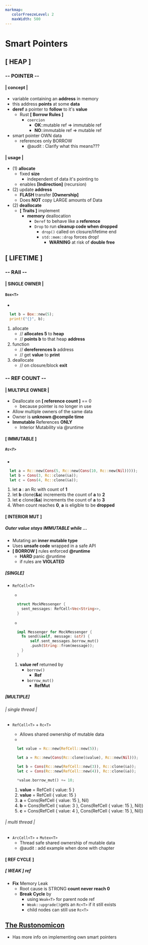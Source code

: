```yaml
---
markmap:
   colorFreezeLevel: 2
   maxWidth: 500
---
```


# Smart Pointers

## **[ HEAP ]**

### **-- POINTER --**

#### | concept |

- variable containing an **address** in memory
- this address **points** at some **data**
- **deref** a pointer to **follow** to it's **value**
  - Rust **[ Borrow Rules ]**
    - `coercion`
      - **OK**::mutable   ref => immutable ref
      - **NO**::immutable ref => mutable ref
- smart pointer OWN data
  - references only BORROW
    - @audit : Clarify what this means???

#### | usage |

- (1) **allocate**
  - fixed **size**
    - independent of data it's pointing to
  - enables **[Indirection]** (recursion)
- (2) update **address**
  - **FLASH** transfer **[Ownership]**
  - Does **NOT** copy LARGE amounts of Data
- (2) **deallocate**
  - **[ Traits ]** implement
    - **memory** deallocation
      - `Deref` to behave like a **reference**
      - `Drop` to run **cleanup code when dropped**
        - `drop()` called on closure/lifetime end
        - `std::mem::drop`  forces drop!
          - **WARNING** at risk of **double free**

## **[ LIFETIME ]**

### **-- RAII --**

#### | SINGLE OWNER |

#### `Box<T>`

-

  ```rust
    let b = Box::new(5);
    print!("{}", b);
  ```

  1. allocate
      - // **allocates 5** to **heap**
      - // **points b** to that heap **address**
  2. function
      - // **dereferences b** address
      - // get **value** to **print**
  3. deallocate
      - // on closure/block **exit**

### **-- REF COUNT --**

#### | MULTIPLE OWNER |

- Deallocate on **[ reference count ]** == 0
  - because pointer is no longer in use
- Allow multiple owners of the same data
- Owner is **unknown  @compile time**
- **Immutable** References **ONLY**
  - Interior Mutability via @runtime

#### **[ IMMUTABLE ]**

##### `Rc<T>`

-

  ```rust
    let a = Rc::new(Cons(5, Rc::new(Cons(10, Rc::new(Nil)))));
    let b = Cons(3, Rc::clone(&a));
    let c = Cons(4, Rc::clone(&a));
  ```

  1. let **a** : an Rc with count of **1**
  2. let **b** clone(**&a**) increments the count of **a** to **2**
  3. let **c** clone(**&a**) increments the count of **a** to **3**
  4. When count reaches **0**, **a** is eligible to be **dropped**

#### **[ INTERIOR MUT ]**

##### Outer value stays **IMMUTABLE** while ...

- Mutating an **inner mutable type**
- Uses **unsafe code** wrapped in a safe API
- **[ BORROW ]** rules enforced **@runtime**
  - **HARD** panic @runtime
  - if rules are **VIOLATED**

##### [SINGLE]

- `RefCell<T>`

  -

    ```rust
      struct MockMessenger {
        sent_messages: RefCell<Vec<String>>,
      }
    ```

  -

    ```rust
      impl Messenger for MockMessenger {
        fn send(&self, message: &str) {
            self.sent_messages.borrow_mut()
            .push(String::from(message));
        }
      }
    ```

    1. **value ref** returned by
        - `borrow()`
          - **Ref**
        - `borrow_mut()`
          - **RefMut**

##### [MULTIPLE]

###### | single thread |

- `RefCell<T>` + `Rc<T>`
  - Allows shared ownership of mutable data
  -

    ```rust
      let value = Rc::new(RefCell::new(5));

      let a = Rc::new(Cons(Rc::clone(&value), Rc::new(Nil)));

      let b = Cons(Rc::new(RefCell::new(3)), Rc::clone(&a));
      let c = Cons(Rc::new(RefCell::new(4)), Rc::clone(&a));

      *value.borrow_mut() += 10;
    ```

    1.
        **value** = RefCell { value: 5 }
    2.
        **value** = RefCell { value: 15 }
    3.
        **a**  = Cons(RefCell { value: 15 }, Nil)
    4.
        **b**  = Cons(RefCell { value: 3 }, Cons(RefCell { value: 15 }, Nil))
    5.
        **c**  = Cons(RefCell { value: 4 }, Cons(RefCell { value: 15 }, Nil))

###### | multi thread |

- `ArcCell<T>` + `Mutex<T>`
  - Thread safe shared ownership of mutable data
  - @audit : add example when done with chapter

#### **[ REF CYCLE ]**

##### **[ WEAK ]** ref

- **Fix** Memory Leak
  - Root cause is STRONG **count never reach 0**
  - **Break Cycle** by  
    - using `Weak<T>` for parent node ref
    - `Weak::upgrade()`gets an `Rc<T>` if it still exists
    - child nodes can still use `Rc<T>`

## [The Rustonomicon](https://doc.rust-lang.org/nomicon/index.html)

- Has more info on implementing own smart pointers
